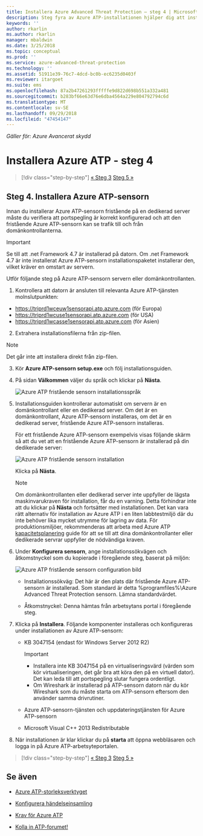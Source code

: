 ```yaml
---
title: Installera Azure Advanced Threat Protection – steg 4 | Microsoft Docs
description: Steg fyra av Azure ATP-installationen hjälper dig att installera den fristående Azure ATP-sensorn.
keywords: ''
author: rkarlin
ms.author: rkarlin
manager: mbaldwin
ms.date: 3/25/2018
ms.topic: conceptual
ms.prod: ''
ms.service: azure-advanced-threat-protection
ms.technology: ''
ms.assetid: 51911e39-76c7-4dcd-bc0b-ec6235d0403f
ms.reviewer: itargoet
ms.suite: ems
ms.openlocfilehash: 87a2b47261293fffffe9d822d698b551a332a481
ms.sourcegitcommit: b283bf66e63d76e6dba4564a229e804792794c6d
ms.translationtype: MT
ms.contentlocale: sv-SE
ms.lasthandoff: 09/29/2018
ms.locfileid: "47454147"
---
```

*Gäller för: Azure Avancerat skydd*



# <a name="install-azure-atp---step-4"></a>Installera Azure ATP - steg 4

> [!div class="step-by-step"]
> [« Steg 3](install-atp-step3.md)
> [Steg 5 »](install-atp-step5.md)

## <a name="step-4-install-the-azure-atp-sensor"></a>Steg 4. Installera Azure ATP-sensorn

Innan du installerar Azure ATP-sensorn fristående på en dedikerad server måste du verifiera att portspegling är korrekt konfigurerad och att den fristående Azure ATP-sensorn kan se trafik till och från domänkontrollanterna. 


> [!IMPORTANT]
>Se till att .net Framework 4.7 är installerad på datorn. Om .net Framework 4.7 är inte installerat Azure ATP-sensorn installationspaketet installerar den, vilket kräver en omstart av servern.

Utför följande steg på Azure ATP-sensorn servern eller domänkontrollanten.

1. Kontrollera att datorn är ansluten till relevanta Azure ATP-tjänsten molnslutpunkten:
  - https://triprd1wceuw1sensorapi.atp.azure.com (för Europa)  
  - https://triprd1wcuse1sensorapi.atp.azure.com (för USA)
  - https://triprd1wcasse1sensorapi.atp.azure.com (för Asien)

2. Extrahera installationsfilerna från zip-filen. 
> [!NOTE] 
> Det går inte att installera direkt från zip-filen.

3.  Kör **Azure ATP-sensorn setup.exe** och följ installationsguiden.

4.  På sidan **Välkommen** väljer du språk och klickar på **Nästa**.

     ![Azure ATP fristående sensorn installationsspråk](media/sensor-install-language.png)


5.  Installationsguiden kontrollerar automatiskt om servern är en domänkontrollant eller en dedikerad server. Om det är en domänkontrollant, Azure ATP-sensorn installeras, om det är en dedikerad server, fristående Azure ATP-sensorn installeras. 
    
    För ett fristående Azure ATP-sensorn exempelvis visas följande skärm så att du vet att en fristående Azure ATP-sensorn är installerad på din dedikerade server:
    
    ![Azure ATP fristående sensorn installation](media/sensor-install-deployment-type.png)

    Klicka på **Nästa**.

    > [!NOTE] 
    > Om domänkontrollanten eller dedikerad server inte uppfyller de lägsta maskinvarukraven för installation, får du en varning. Detta förhindrar inte att du klickar på **Nästa** och fortsätter med installationen. Det kan vara rätt alternativ för installation av Azure ATP i en liten labbtestmiljö där du inte behöver lika mycket utrymme för lagring av data. För produktionsmiljöer, rekommenderas att arbeta med Azure ATP [kapacitetsplanering](atp-capacity-planning.md) guide för att se till att dina domänkontrollanter eller dedikerade servrar uppfyller de nödvändiga kraven.

6.  Under **Konfigurera sensorn**, ange installationssökvägen och åtkomstnyckel som du kopierade i föregående steg, baserat på miljön:

    ![Azure ATP fristående sensorn configuration bild](media/sensor-install-config.png)

      - Installationssökväg: Det här är den plats där fristående Azure ATP-sensorn är installerad. Som standard är detta %programfiles%\Azure Advanced Threat Protection sensorn. Lämna standardvärdet.

      - Åtkomstnyckel: Denna hämtas från arbetsytans portal i föregående steg.
    
7. Klicka på **Installera**. Följande komponenter installeras och konfigureras under installationen av Azure ATP-sensorn:

    -   KB 3047154 (endast för Windows Server 2012 R2)

        > [!IMPORTANT]
        > -   Installera inte KB 3047154 på en virtualiseringsvärd (värden som kör virtualiseringen, det går bra att köra den på en virtuell dator). Det kan leda till att portspegling slutar fungera ordentligt. 
        > -   Om Wireshark är installerad på ATP-sensorn datorn när du kör Wireshark som du måste starta om ATP-sensorn eftersom den använder samma drivrutiner.

    -   Azure ATP-sensorn-tjänsten och uppdateringstjänsten för Azure ATP-sensorn
    -   Microsoft Visual C++ 2013 Redistributable

8.  När installationen är klar klickar du på **starta** att öppna webbläsaren och logga in på Azure ATP-arbetsyteportalen.


> [!div class="step-by-step"]
> [« Steg 3](install-atp-step3.md)
> [Steg 5 »](install-atp-step5.md)


## <a name="see-also"></a>Se även

- [Azure ATP-storleksverktyget](http://aka.ms/aatpsizingtool)

- [Konfigurera händelseinsamling](configure-event-collection.md)

- [Krav för Azure ATP](atp-prerequisites.md)

- [Kolla in ATP-forumet!](https://aka.ms/azureatpcommunity)
